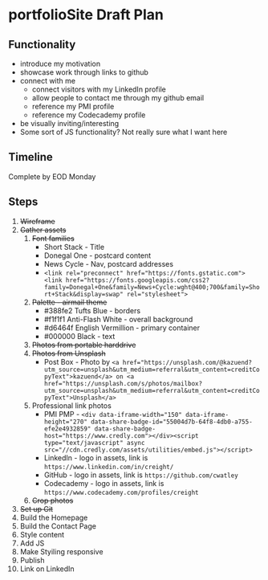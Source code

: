 # portfolioSite Draft Plan

## Functionality

* introduce my motivation
* showcase work through links to github
* connect with me
  * connect visitors with my LinkedIn profile
  * allow people to contact me through my github email
  * reference my PMI profile
  * reference my Codecademy profile
* be visually inviting/interesting
* Some sort of JS functionality? Not really sure what I want here

## Timeline

Complete by EOD Monday

## Steps

1. ~~Wireframe~~
2. ~~Gather assets~~
    1. ~~Font families~~
        * Short Stack - Title
        * Donegal One - postcard content
        * News Cycle - Nav, postcard addresses
        * ` <link rel="preconnect" href="https://fonts.gstatic.com"> <link href="https://fonts.googleapis.com/css2?family=Donegal+One&family=News+Cycle:wght@400;700&family=Short+Stack&display=swap" rel="stylesheet"> `
    2. ~~Palette - airmail theme~~
        * #388fe2 Tufts Blue - borders
        * #f1f1f1 Anti-Flash White - overall background
        * #d6464f English Vermillion - primary container
        * #000000 Black - text
    3. ~~Photos from portable harddrive~~
    4. ~~Photos from Unsplash~~
        * Post Box - Photo by ` <a href="https://unsplash.com/@kazuend?utm_source=unsplash&utm_medium=referral&utm_content=creditCopyText">kazuend</a> on <a href="https://unsplash.com/s/photos/mailbox?utm_source=unsplash&utm_medium=referral&utm_content=creditCopyText">Unsplash</a> `
    5. Professional link photos
        * PMI PMP - `<div data-iframe-width="150" data-iframe-height="270" data-share-badge-id="55004d7b-64f8-4db0-a755-efe2e4932859" data-share-badge-host="https://www.credly.com"></div><script type="text/javascript" async src="//cdn.credly.com/assets/utilities/embed.js"></script>`
        * LinkedIn - logo in assets, link is `https://www.linkedin.com/in/creight/`
        * GitHub - logo in assets, link is `https://github.com/cwatley`
        * Codecademy - logo in assets, link is `https://www.codecademy.com/profiles/creight`
    6. ~~Crop photos~~
3. ~~Set up Git~~
4. Build the Homepage
5. Build the Contact Page
6. Style content
7. Add JS
8. Make Styiling responsive
9. Publish
10. Link on LinkedIn
